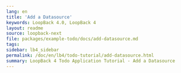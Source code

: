 ```yaml
---
lang: en
title: 'Add a Datasource'
keywords: LoopBack 4.0, LoopBack 4
layout: readme
source: loopback-next
file: packages/example-todo/docs/add-datasource.md
tags:
sidebar: lb4_sidebar
permalink: /doc/en/lb4/todo-tutorial/add-datasource.html
summary: LoopBack 4 Todo Application Tutorial - Add a Datasource
---
```

